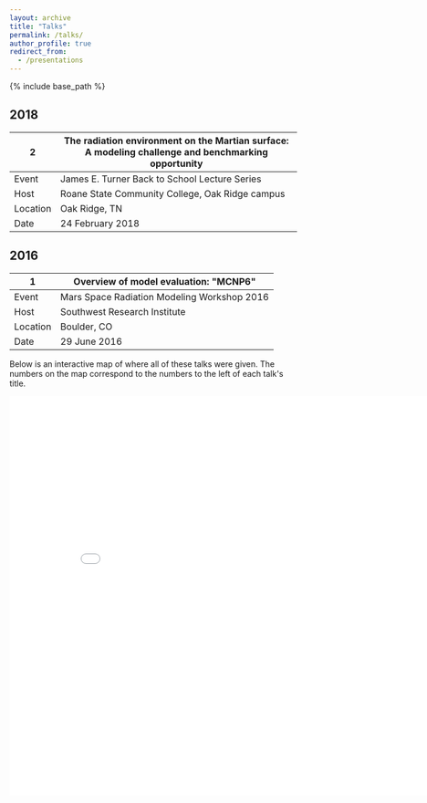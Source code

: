 ```yaml
---
layout: archive
title: "Talks"
permalink: /talks/
author_profile: true
redirect_from:
  - /presentations
---
```


{% include base_path %}

<!-- [Click to view a map of all of the talks I have given.](http://lindt8.github.io/talkmap.html) -->


2018
------
| 2 | The radiation environment on the Martian surface: </br>A modeling challenge and benchmarking opportunity |
| ------ | ------ |
| Event | James E. Turner Back to School Lecture Series |
| Host | Roane State Community College, Oak Ridge campus |
| Location | Oak Ridge, TN |
| Date | 24 February 2018 |


2016
------
| 1 | Overview of model evaluation: "MCNP6" |
------ | ------ |
| Event | Mars Space Radiation Modeling Workshop 2016 |
| Host | Southwest Research Institute |
| Location | Boulder, CO |
| Date | 29 June 2016 |


Below is an interactive map of where all of these talks were given.  The numbers on the map correspond to the numbers to the left of each talk's title.

<iframe src="/talkmap/map.html" height="700" width="850" style="border:none;"></iframe>



<!-- <embed src="http://lindt8.github.io/files/CV_Hunter_Ratliff.pdf" width="650" height="1800" type='application/pdf'> -->
